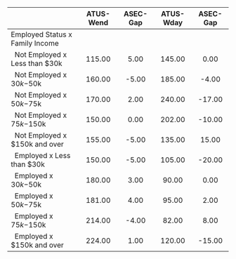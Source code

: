 
|                      |    ATUS-Wend |     ASEC-Gap |    ATUS-Wday |     ASEC-Gap |
| -------------------- | :----------: | :----------: | :----------: | :----------: |
| Employed Status x Family Income |              |              |              |              |
| &nbsp;&nbsp;Not Employed x Less than $30k |       115.00 |         5.00 |       145.00 |         0.00 |
| &nbsp;&nbsp;Not Employed x $30k-$50k |       160.00 |        -5.00 |       185.00 |        -4.00 |
| &nbsp;&nbsp;Not Employed x $50k-$75k |       170.00 |         2.00 |       240.00 |       -17.00 |
| &nbsp;&nbsp;Not Employed x $75k-$150k |       150.00 |         0.00 |       202.00 |       -10.00 |
| &nbsp;&nbsp;Not Employed x $150k and over |       155.00 |        -5.00 |       135.00 |        15.00 |
| &nbsp;&nbsp;Employed x Less than $30k |       150.00 |        -5.00 |       105.00 |       -20.00 |
| &nbsp;&nbsp;Employed x $30k-$50k |       180.00 |         3.00 |        90.00 |         0.00 |
| &nbsp;&nbsp;Employed x $50k-$75k |       181.00 |         4.00 |        95.00 |         2.00 |
| &nbsp;&nbsp;Employed x $75k-$150k |       214.00 |        -4.00 |        82.00 |         8.00 |
| &nbsp;&nbsp;Employed x $150k and over |       224.00 |         1.00 |       120.00 |       -15.00 |

